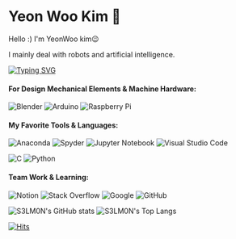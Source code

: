 # Yeon Woo Kim 👋

Hello :) 
I'm YeonWoo kim😉

I mainly deal with robots and artificial intelligence.

[![Typing SVG](https://readme-typing-svg.herokuapp.com?font=Roboto+Condensed&color=AC23FF&vCenter=true&height=30&lines=Machine+Learning;Intelligent+Machine+System;Mobility+System;Mechatronics)](https://git.io/typing-svg)
#### For Design Mechanical Elements & Machine Hardware:
![Blender](https://img.shields.io/badge/blender-%23F5792A.svg?logo=blender&logoColor=white)
![Arduino](https://img.shields.io/badge/-Arduino-00979D?logo=Arduino&logoColor=white)
![Raspberry Pi](https://img.shields.io/badge/-RaspberryPi-C51A4A?logo=Raspberry-Pi)

#### My Favorite Tools & Languages:
![Anaconda](https://img.shields.io/badge/Anaconda-%2344A833.svg?logo=anaconda&logoColor=white)
![Spyder](https://img.shields.io/badge/Spyder-838485?logo=spyder%20ide&logoColor=maroon)
![Jupyter Notebook](https://img.shields.io/badge/jupyter-%23FA0F00.svg?logo=jupyter&logoColor=white)
![Visual Studio Code](https://img.shields.io/badge/Visual%20Studio%20Code-0078d7.svg?logo=visual-studio-code&logoColor=white)

![C](https://img.shields.io/badge/c-%2300599C.svg?logo=c&logoColor=white)
![Python](https://img.shields.io/badge/python-3670A0?logo=python&logoColor=ffdd54)
[^2]: ![JavaScript](https://img.shields.io/badge/javascript-%23323330.svg?logo=javascript&logoColor=%23F7DF1E)
![Arduino](https://img.shields.io/badge/-Arduino-00979D?logo=Arduino&logoColor=white)
[^3]: <img src="https://img.shields.io/badge/-Matlab%20-blue?logo=Matrix&logoColor=white"/>



#### Team Work & Learning:
![Notion](https://img.shields.io/badge/Notion-%23000000.svg?logo=notion&logoColor=white)
![Stack Overflow](https://img.shields.io/badge/-Stackoverflow-FE7A16?logo=stack-overflow&logoColor=white)
![Google](https://img.shields.io/badge/google-4285F4?logo=google&logoColor=white)
![GitHub](https://img.shields.io/badge/github-%23121011.svg?logo=github&logoColor=white)

![S3LM0N's GitHub stats](https://github-readme-stats.vercel.app/api?username=S3LM0N&show_icons=false&theme=dark)
![S3LM0N's Top Langs](https://github-readme-stats.vercel.app/api/top-langs/?username=S3LM0N&layout=compact&theme=dark)


[![Hits](https://hits.seeyoufarm.com/api/count/incr/badge.svg?url=https%3A%2F%2Fgithub.com%2FS3LM0N&count_bg=%23628FDB&title_bg=%23555555&icon=&icon_color=%23E7E7E7&title=HIT&edge_flat=false)](https://hits.seeyoufarm.com)

